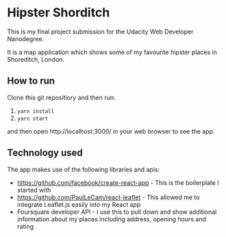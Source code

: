 # Hipster Shorditch

This is my final project submission for the Udacity Web Developer Nanodegree.

It is a map application which shows some of my favourite hipster places in Shoreditch, London.

## How to run

Clone this git repositiory and then run:

1. `yarn install`
2. `yarn start`

and then open http://localhost:3000/ in your web browser to see the app.


## Technology used

The app makes use of the following libraries and apis:

* https://github.com/facebook/create-react-app - This is the boilerplate I started with
* https://github.com/PaulLeCam/react-leaflet - This allowed me to integrate Leaflet.js easily into my React app
* Foursquare developer API - I use this to pull down and show additional information about my places including address, opening hours and rating
